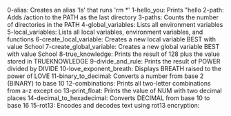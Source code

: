 0-alias: Creates an alias 'ls' that runs 'rm *'
1-hello_you: Prints "hello <current user>
2-path: Adds /action to the PATH as the last directory
3-paths: Counts the number of directories in the PATH
4-global_variables: Lists all environment variables
5-local_variables: Lists all local variables, environment variables, and functions
6-create_local_variable: Creates a new local variable BEST with value School
7-create_global_variable: Creates a new global variable BEST with value School
8-true_knowledge: Prints the result of 128 plus the value stored in TRUEKNOWLEDGE
9-divide_and_rule: Prints the result of POWER divided by DIVIDE
10-love_exponent_breath: Displays BREATH raised to the power of LOVE
11-binary_to_decimal: Converts a number from base 2 (BINARY) to base 10
12-combinations: Prints all two-letter combinations from a-z except oo
13-print_float: Prints the value of NUM with two decimal places
14-decimal_to_hexadecimal: Converts DECIMAL from base 10 to base 16
15-rot13: Encodes and decodes text using rot13 encryption:
